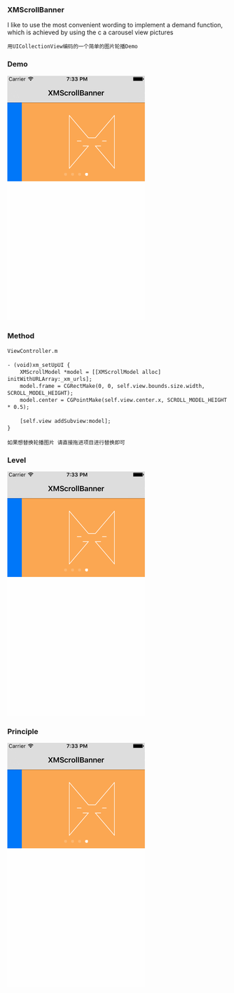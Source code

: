 ### XMScrollBanner

I like to use the most convenient wording to implement a demand function, which is achieved by using the c a carousel view pictures

```
用UICollectionView编码的一个简单的图片轮播Demo

```


### Demo

![gif](https://github.com/xmcoder/XMScroll/blob/master/gif.gif)


### Method

```
ViewController.m

- (void)xm_setUpUI {
    XMScrollModel *model = [[XMScrollModel alloc] initWithURLArray:_xm_urls];
    model.frame = CGRectMake(0, 0, self.view.bounds.size.width, SCROLL_MODEL_HEIGHT);
    model.center = CGPointMake(self.view.center.x, SCROLL_MODEL_HEIGHT * 0.5);
    
    [self.view addSubview:model];
}

如果想替换轮播图片 请直接拖进项目进行替换即可

```

### Level

![gif](https://github.com/xmcoder/XMScroll/blob/master/gif.gif)


### Principle

![gif](https://github.com/xmcoder/XMScroll/blob/master/gif.gif)